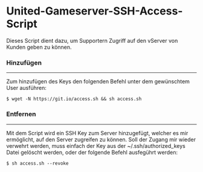 # United-Gameserver-SSH-Access-Script
Dieses Script dient dazu, um Supportern Zugriff auf den vServer von Kunden geben zu können.


### Hinzufügen
---
Zum hinzufügen des Keys den folgenden Befehl unter dem gewünschtem User ausführen:
```
$ wget -N https://git.io/access.sh && sh access.sh
```

### Entfernen
---
Mit dem Script wird ein SSH Key zum Server hinzugefügt, welcher es mir ermöglicht, auf den Server zugreifen zu können. Soll der Zugang mir wieder verwehrt werden, muss einfach der Key aus der ~/.ssh/authorized_keys Datei gelöscht werden, oder der folgende Befehl ausfegührt werden:
```
$ sh access.sh --revoke
```